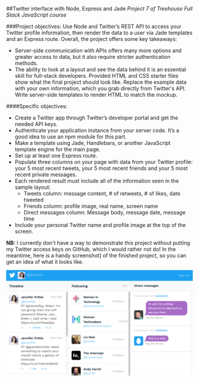 ##Twitter interface with Node, Express and Jade
*Project 7 of Treehouse Full Stack JavaScript course*

###Project objectives:
Use Node and Twitter’s REST API to access your Twitter profile information, then render the data to a user via Jade templates and an Express route. Overall, the project offers some key takeaways:
* Server-side communication with APIs offers many more options and greater access to data, but it also require stricter authentication methods.
* The ability to look at a layout and see the data behind it is an essential skill for full-stack developers. Provided HTML and CSS starter files show what the final project should look like. Replace the example data with your own information, which you grab directly from Twitter's API. Write server-side templates to render HTML to match the mockup.

####Specific objectives:
* Create a Twitter app through Twitter’s developer portal and get the needed API keys.
* Authenticate your application instance from your server code. It’s a good idea to use an npm module for this part.
* Make a template using Jade, Handlebars, or another JavaScript template engine for the main page.
* Set up at least one Express route.
* Populate three columns on your page with data from your Twitter profile: your 5 most recent tweets, your 5 most recent friends and your 5 most recent private messages.
* Each rendered result must include all of the information seen in the sample layout:
  * Tweets column: message content, # of retweets, # of likes, date tweeted
  * Friends column: profile image, real name, screen name
  * Direct messages column: Message body, message date, message time
* Include your personal Twitter name and profile image at the top of the screen.

**NB:** I currently don't have a way to demonstrate this project without putting my Twitter access keys on GitHub, which I would rather not do! In the meantime, here is a handy screenshot] of the finished project, so you can get an idea of what it looks like.

![screenshot](./Project7.png)
